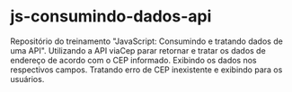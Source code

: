 # js-consumindo-dados-api
Repositório do treinamento "JavaScript: Consumindo e tratando dados de uma API".
Utilizando a API viaCep parar retornar e tratar os dados de endereço de acordo com o CEP informado.
Exibindo os dados nos respectivos campos.
Tratando erro de CEP inexistente e exibindo para os usuários.
